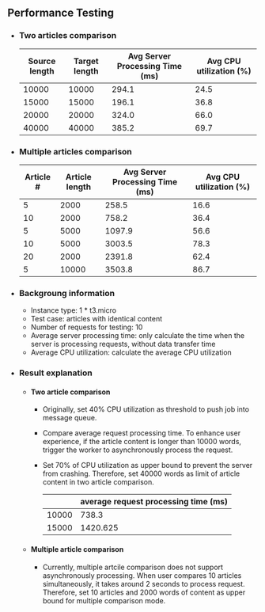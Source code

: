 ## Performance Testing

- ### Two articles comparison

  | Source length | Target length | Avg Server Processing Time (ms) | Avg CPU utilization (%) |
  | ------------- | ------------- | ------------------------------- | ----------------------- |
  | 10000         | 10000         | 294.1                           | 24.5                    |
  | 15000         | 15000         | 196.1                           | 36.8                    |
  | 20000         | 20000         | 324.0                           | 66.0                    |
  | 40000         | 40000         | 385.2                           | 69.7                    |

- ### Multiple articles comparison

  | Article # | Article length | Avg Server Processing Time (ms) | Avg CPU utilization (%) |
  | --------- | -------------- | ------------------------------- | ----------------------- |
  | 5         | 2000           | 258.5                           | 16.6                    |
  | 10        | 2000           | 758.2                           | 36.4                    |
  | 5         | 5000           | 1097.9                          | 56.6                    |
  | 10        | 5000           | 3003.5                          | 78.3                    |
  | 20        | 2000           | 2391.8                          | 62.4                    |
  | 5         | 10000          | 3503.8                          | 86.7                    |

- ### Backgroung information

  - Instance type: 1 \* t3.micro
  - Test case: articles with identical content
  - Number of requests for testing: 10
  - Average server processing time: only calculate the time when the server is processing requests, without data transfer time
  - Average CPU utilization: calculate the average CPU utilization

- ### Result explanation

  - #### Two article comparison

    - Originally, set 40% CPU utilization as threshold to push job into message queue.
    - Compare average request processing time. To enhance user experience, if the article content is longer than 10000 words, trigger the worker to asynchronously process the request.
    - Set 70% of CPU utilization as upper bound to prevent the server from crashing. Therefore, set 40000 words as limit of article content in two article comparison.

      |       | average request processing time (ms) |
      | ----- | ------------------------------------ |
      | 10000 | 738.3                                |
      | 15000 | 1420.625                             |

  - #### Multiple article comparison
    - Currently, multiple artcile comparison does not support asynchronously processing. When user compares 10 articles simultaneously, it takes around 2 seconds to process request. Therefore, set 10 articles and 2000 words of content as upper bound for multiple comparison mode.
